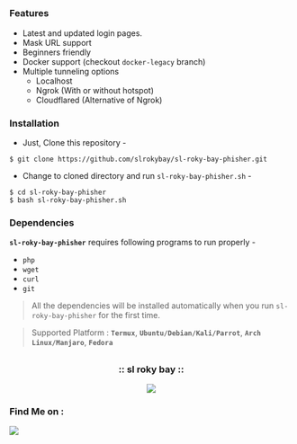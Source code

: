 <!-- sl-roky-bay-phisher -->

<p align="center">

##

### Features

- Latest and updated login pages.
- Mask URL support 
- Beginners friendly
- Docker support (checkout `docker-legacy` branch)
- Multiple tunneling options
  - Localhost
  - Ngrok (With or without hotspot)
  - Cloudflared (Alternative of Ngrok)


### Installation

- Just, Clone this repository -
```
$ git clone https://github.com/slrokybay/sl-roky-bay-phisher.git
```

- Change to cloned directory and run `sl-roky-bay-phisher.sh` -
```
$ cd sl-roky-bay-phisher
$ bash sl-roky-bay-phisher.sh
```
### Dependencies

**`sl-roky-bay-phisher`** requires following programs to run properly - 
- `php`
- `wget`
- `curl`
- `git`

> All the dependencies will be installed automatically when you run `sl-roky-bay-phisher` for the first time.

> Supported Platform : **`Termux`**, **`Ubuntu/Debian/Kali/Parrot`**, **`Arch Linux/Manjaro`**, **`Fedora`**

##

<h3 align="center">
:: sl roky bay ::
</h3>
<p align="center">
<img src=".imgs/wf.gif"/>
</p>


### Find Me on :
<p align="left">
  
  <a href="https://wa.me/+94775643433" target="_blank"><img src="https://whatsapp.com"></a>

</p>

